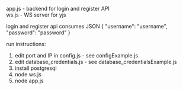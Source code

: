 app.js - backend for login and register API <br>
ws.js - WS server for yjs


login and register api consumes JSON
{
"username": "username",
"password": "password"
}

run instructions:
1. edit port and IP in config.js - see configExample.js
2. edit database_credentials.js - see database_credentialsExample.js
3. install postgresql 
4. node ws.js
5. node app.js
